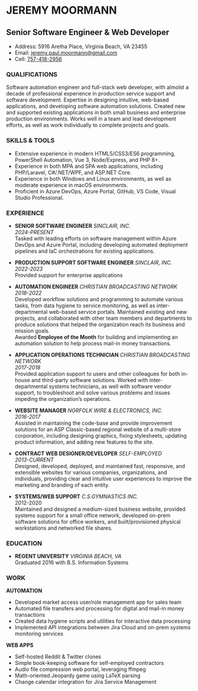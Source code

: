 # JEREMY MOORMANN
## Senior Software Engineer & Web Developer

- Address: 5916 Aretha Place, Virginia Beach, VA 23455
- Email: [jeremy.paul.moormann@gmail.com](mailto:jeremy.paul.moormann@gmail.com)
- Cell: [757-418-2956](tel:757-418-2956)

### QUALIFICATIONS
Software automation engineer and full-stack web developer, with almolst a decade of professional	experience in production service support and software development. Expertise in designing intuitive, web-based applications, and developing software automation solutions. Created new and supported existing applications in both small business and enterprise	production environments. Works well in a team and lead development efforts, as well as work individually to complete projects and goals.

### SKILLS & TOOLS
- Extensive experience in modern HTML5/CSS3/ES6 programming, PowerShell Automation, Vue 3, Node/Express, and PHP 8+.
- Experience in both MPA and SPA web applications, including PHP/Laravel, C#/.NET/WPF, and ASP.NET Core.
- Experience in both Windows and Linux environments, as well as moderate experience in macOS environments.
- Proficient in Azure DevOps, Azure Portal, GitHub, VS Code, Visual Studio Professional.

### EXPERIENCE
- **SENIOR SOFTWARE ENGINEER** *SINCLAIR, INC.*\
  *2024-PRESENT*\
  Tasked with leading efforts on software management within Azure DevOps and Azure Portal, including developing automated deployment pipelines and IaC orchestrations for existing applications. 

- **PRODUCTION SUPPORT SOFTWARE ENGINEER** *SINCLAIR, INC.*\
  *2022-2023*\
  Provided support for enterprise applications

- **AUTOMATION ENGINEER** *CHRISTIAN BROADCASTING NETWORK*\
  *2018-2022*\
  Developed workflow solutions and programming to automate various tasks, from data hygiene to service monitoring, as well as inter-departmental web-based service portals. Maintained existing and new projects, and collaborated with other team members and departments to produce solutions that helped the organization reach its business and mission goals.\
Awarded **Employee of the Month** for building and implementing an automation solution to help process mail-in money transactions.

- **APPLICATION OPERATIONS TECHNICIAN** *CHRISTIAN BROADCASTING NETWORK*\
  *2017-2018*\
  Provided application support to users and other colleagues for both in-house and third-party software solutions. Worked with inter-departmental systems technicians, as well with software vendor support, to troubleshoot and solve various problems and issues impeding the organization’s operations.

- **WEBSITE MANAGER** *NORFOLK WIRE & ELECTRONICS, INC.*\
  *2016-2017*\
  Assisted in maintaining the code-base and provide improvement solutions for an ASP Classic-based regional website of a multi-store corporation, including designing graphics, fixing stylesheets, updating product information, and adding new features to the site.

- **CONTRACT WEB DESIGNER/DEVELOPER** *SELF-EMPLOYED*\
  *2013-CURRENT*\
  Designed, developed, deployed, and maintained fast, responsive, and extensible websites for various companies, organizations, and individuals, providing clear and intuitive user experiences to improve the marketing and branding of each entity.

- **SYSTEMS/WEB SUPPORT** *C.S.GYMNASTICS INC.*\
  2012-2020\
  Maintained and designed a medium-sized business website, provided systems support for a small office network, developed on-prem software solutions for office workers, and built/provisioned physical workstations and networked file shares.

### EDUCATION
- **REGENT UNIVERSITY** *VIRGINIA BEACH, VA*\
  Graduated 2016 with B.S. Information Systems
  
### WORK
**AUTOMATION**
- Developed market access user/role management app for sales team
- Automated file transfers and processing for digital and mail-in money transactions
- Created data hygiene scripts and utilities for interactive data processing
- Implemented API integrations between Jira Cloud and on-prem systems monitoring services

**WEB APPS**
- Self-hosted Reddit & Twitter clones
- Simple book-keeping software for self-employed contractors
- Audio file compression web portal, leveraging ffmpeg
- Math-oriented Jeopardy game using LaTeX parsing
- Change calendar integration for Jira Service Management

